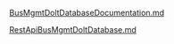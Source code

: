 [BusMgmtDoltDatabaseDocumentation.md](https://calvinw.github.io/BusMgmtDoltDatabase/docs/BusMgmtDoltDatabaseDocumentation.md)

[RestApiBusMgmtDoltDatabase.md](https://calvinw.github.io/BusMgmtDoltDatabase/docs/RestApiBusMgmtDoltDatabase.md)
